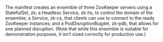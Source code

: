 The manifest creates an ensemble of three ZooKeeper servers using a StatefulSet, zk; a Headless Service, zk-hs, to control the domain of the ensemble; a Service, zk-cs, that clients can use to connect to the ready ZooKeeper instances; and a PodDisruptionBugdet, zk-pdb, that allows for one planned disruption. (Note that while this ensemble is suitable for demonstration purposes, it isn’t sized correctly for production use.)
